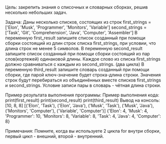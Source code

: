 Цель: закрепить знания о списочных и словарных сборках, решив несколько небольших задач.

Задача:
Даны несколько списков, состоящих из строк
first_strings = ['Elon', 'Musk', 'Programmer', 'Monitors', 'Variable']
second_strings = ['Task', 'Git', 'Comprehension', 'Java', 'Computer', 'Assembler']
В переменную first_result запишите список созданный при помощи сборки состоящий из длин строк списка first_strings, при условии, что длина строк не менее 5 символов.
В переменную second_result запишите список созданный при помощи сборки состоящий из пар слов(кортежей) одинаковой длины. Каждое слово из списка first_strings должно сравниваться с каждым из second_strings. (два цикла)
В переменную third_result запишите словарь созданный при помощи сборки, где парой ключ-значение будет строка-длина строки. Значения строк будут перебираться из объединённых вместе списков first_strings и second_strings. Условие записи пары в словарь - чётная длина строки.

Пример результата выполнения программы:
Пример выполнения кода:
print(first_result)
print(second_result)
print(third_result)
Вывод на консоль:
[10, 8, 8]
[('Elon', 'Task'), ('Elon', 'Java'), ('Musk', 'Task'), ('Musk', 'Java'), ('Monitors', 'Computer'), ('Variable', 'Computer')]
{'Elon': 4, 'Musk': 4, 'Programmer': 10, 'Monitors': 8, 'Variable': 8, 'Task': 4, 'Java': 4, 'Computer': 8}

Примечания:
Помните, когда вы используете 2 цикла for внутри сборки, первый цикл - внешний, второй - внутренний.